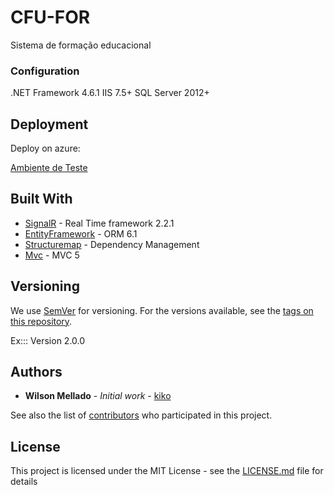 # CFU-FOR

Sistema de formação educacional

### Configuration

.NET Framework 4.6.1
IIS 7.5+
SQL Server 2012+

## Deployment

Deploy on azure:

[Ambiente de Teste](http://cfufor-teste.azurewebsites.net/)

## Built With

* [SignalR](https://github.com/aspnet/SignalR/) - Real Time framework 2.2.1
* [EntityFramework](https://github.com/aspnet/EntityFramework/) - ORM 6.1
* [Structuremap](https://github.com/structuremap/structuremap/) - Dependency Management
* [Mvc](https://github.com/aspnet/Mvc/) - MVC 5

## Versioning

We use [SemVer](http://semver.org/) for versioning. For the versions available, see the [tags on this repository](https://github.com/wmkDev/CFUFOR/tags). 

Ex::: Version 2.0.0

## Authors

* **Wilson Mellado** - *Initial work* - [kiko](https://github.com/wmkDev)

See also the list of [contributors](https://github.com/wmkDev/CFUFOR/contributors) who participated in this project.

## License

This project is licensed under the MIT License - see the [LICENSE.md](LICENSE.md) file for details
